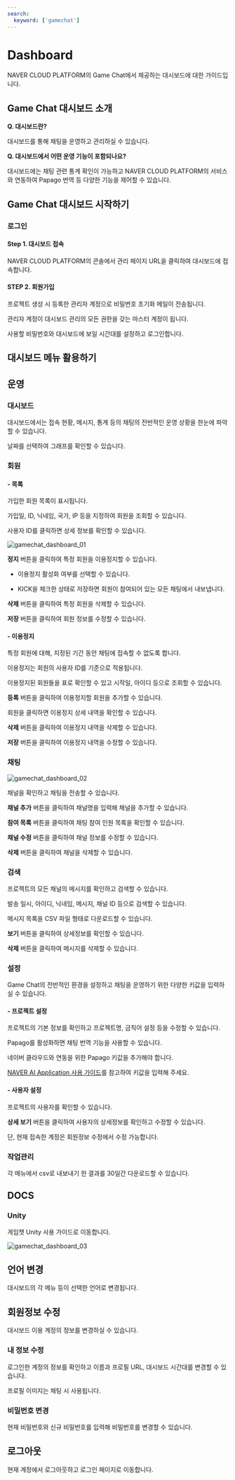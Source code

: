 ```yaml
---
search:
  keyword: ['gamechat']
---
```


# Dashboard

NAVER CLOUD PLATFORM의 Game Chat에서 제공하는 대시보드에 대한 가이드입니다.

## Game Chat 대시보드 소개

**Q. 대시보드란?**

대시보드를 통해 채팅을 운영하고 관리하실 수 있습니다.

**Q. 대시보드에서 어떤 운영 기능이 포함되나요?**

대시보드에는 채팅 관련 통계 확인이 가능하고 NAVER CLOUD PLATFORM의 서비스와 연동하여 Papago 번역 등 다양한 기능을 제어할 수 있습니다.

## Game Chat 대시보드 시작하기

### 로그인

#### Step 1. 대시보드 접속

NAVER CLOUD PLATFORM의 콘솔에서 관리 페이지 URL을 클릭하여 대시보드에 접속합니다.

#### STEP 2. 회원가입

프로젝트 생성 시 등록한 관리자 계정으로 비밀번호 초기화 메일이 전송됩니다.

관리자 계정이 대시보드 관리의 모든 권한을 갖는 마스터 계정이 됩니다.

사용할 비밀번호와 대시보드에 보일 시간대를 설정하고 로그인합니다.

## 대시보드 메뉴 활용하기

## 운영

### 대시보드

대시보드에서는 접속 현황, 메시지, 통계 등의 채팅의 전반적인 운영 상황을 한눈에 파악할 수 있습니다.

날짜를 선택하여 그래프를 확인할 수 있습니다.

### 회원

#### - 목록

가입한 회원 목록이 표시됩니다.

가입일, ID, 닉네임, 국가, IP 등을 지정하여 회원을 조회할 수 있습니다.

사용자 ID를 클릭하면 상세 정보를 확인할 수 있습니다.

![gamechat_dashboard_01](./images/gamechat_dashboard_01.png)

**정지** 버튼을 클릭하여 특정 회원을 이용정지할 수 있습니다.

- 이용정지 활성화 여부를 선택할 수 있습니다.

- KICK을 체크한 상태로 저장하면 회원이 참여되어 있는 모든 채팅에서 내보냅니다.

**삭제** 버튼을 클릭하여 특정 회원을 삭제할 수 있습니다.

**저장** 버튼을 클릭하여 회원 정보를 수정할 수 있습니다.

#### - 이용정지

특정 회원에 대해, 지정된 기간 동안 채팅에 접속할 수 없도록 합니다.

이용정지는 회원의 사용자 ID를 기준으로 적용됩니다.

이용정지된 회원들을 표로 확인할 수 있고 시작일, 아이디 등으로 조회할 수 있습니다.

**등록** 버튼을 클릭하여 이용정지할 회원을 추가할 수 있습니다.

회원을 클릭하면 이용정지 상세 내역을 확인할 수 있습니다.

**삭제** 버튼을 클릭하여 이용정지 내역을 삭제할 수 있습니다.

**저장** 버튼을 클릭하여 이용정지 내역을 수정할 수 있습니다.

### 채팅

![gamechat_dashboard_02](./images/gamechat_dashboard_02.png)

채널을 확인하고 채팅을 전송할 수 있습니다.

**채널 추가** 버튼을 클릭하여 채널명을 입력해 채널을 추가할 수 있습니다.

**참여 목록** 버튼을 클릭하여 채팅 참여 인원 목록을 확인할 수 있습니다.

**채널 수정** 버튼을 클릭하여 채널 정보를 수정할 수 있습니다.

**삭제** 버튼을 클릭하여 채널을 삭제할 수 있습니다.

### 검색

프로젝트의 모든 채널의 메시지를 확인하고 검색할 수 있습니다.

발송 일시, 아이디, 닉네임, 메시지, 채널 ID 등으로 검색할 수 있습니다.

메시지 목록을 CSV 파일 형태로 다운로드할 수 있습니다.

**보기** 버튼을 클릭하여 상세정보를 확인할 수 있습니다.

**삭제** 버튼을 클릭하여 메시지를 삭제할 수 있습니다.

### 설정

Game Chat의 전반적인 환경을 설정하고 채팅을 운영하기 위한 다양한 키값을 입력하실 수 있습니다.

#### - 프로젝트 설정

프로젝트의 기본 정보를 확인하고 프로젝트명, 금칙어 설정 등을 수정할 수 있습니다.

Papago를 활성화하면 채팅 번역 기능을 사용할 수 있습니다.

네이버 클라우드와 연동을 위한 Papago 키값을 추가해야 합니다.

[NAVER AI Application 사용 가이드](https://docs.ncloud.com/ko/naveropenapi_v3/application.html)를 참고하여 키값을 입력해 주세요.

#### - 사용자 설정

프로젝트의 사용자를 확인할 수 있습니다.

**상세 보기** 버튼을 클릭하여 사용자의 상세정보를 확인하고 수정할 수 있습니다.

단, 현재 접속한 계정은 회원정보 수정에서 수정 가능합니다.

### 작업관리

각 메뉴에서 csv로 내보내기 한 결과를 30일간 다운로드할 수 있습니다.

## DOCS

### Unity

게임챗 Unity 사용 가이드로 이동합니다.

![gamechat_dashboard_03](./images/gamechat_dashboard_03.png)

## 언어 변경

대시보드의 각 메뉴 등이 선택한 언어로 변경됩니다.

## 회원정보 수정

대시보드 이용 계정의 정보를 변경하실 수 있습니다.

### 내 정보 수정

로그인한 계정의 정보를 확인하고 이름과 프로필 URL, 대시보드 시간대를 변경할 수 있습니다.

프로필 이미지는 채팅 시 사용됩니다.

### 비밀번호 변경

현재 비밀번호와 신규 비밀번호를 입력해 비밀번호를 변경할 수 있습니다.

## 로그아웃

현재 계정에서 로그아웃하고 로그인 페이지로 이동합니다.
